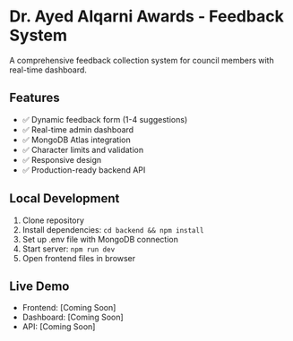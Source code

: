 # Dr. Ayed Alqarni Awards - Feedback System

A comprehensive feedback collection system for council members with real-time dashboard.

## Features
- ✅ Dynamic feedback form (1-4 suggestions)
- ✅ Real-time admin dashboard  
- ✅ MongoDB Atlas integration
- ✅ Character limits and validation
- ✅ Responsive design
- ✅ Production-ready backend API

## Local Development
1. Clone repository 
2. Install dependencies: `cd backend && npm install`
3. Set up .env file with MongoDB connection
4. Start server: `npm run dev`
5. Open frontend files in browser

## Live Demo
- Frontend: [Coming Soon]
- Dashboard: [Coming Soon]
- API: [Coming Soon]
